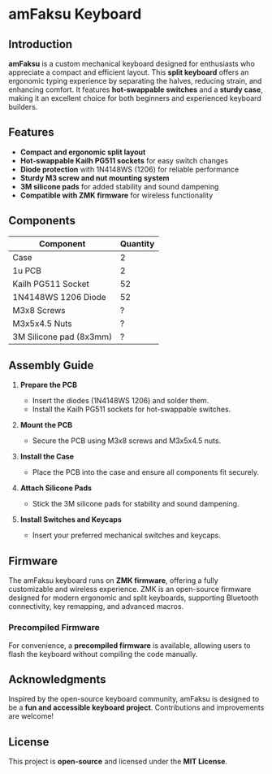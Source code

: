 # amFaksu Keyboard

## Introduction

**amFaksu** is a custom mechanical keyboard designed for enthusiasts who appreciate a compact and efficient layout. This **split keyboard** offers an ergonomic typing experience by separating the halves, reducing strain, and enhancing comfort. It features **hot-swappable switches** and a **sturdy case**, making it an excellent choice for both beginners and experienced keyboard builders.

## Features
- **Compact and ergonomic split layout**
- **Hot-swappable Kailh PG511 sockets** for easy switch changes
- **Diode protection** with 1N4148WS (1206) for reliable performance
- **Sturdy M3 screw and nut mounting system**
- **3M silicone pads** for added stability and sound dampening
- **Compatible with ZMK firmware** for wireless functionality

## Components

| Component               | Quantity |
|-------------------------|----------|
| Case                    | 2        |
| 1u PCB                  | 2        |
| Kailh PG511 Socket      | 52       |
| 1N4148WS 1206 Diode     | 52       |
| M3x8 Screws             | ?        |
| M3x5x4.5 Nuts           | ?        |
| 3M Silicone pad (8x3mm) | ?        |

## Assembly Guide

1. **Prepare the PCB**  
   - Insert the diodes (1N4148WS 1206) and solder them.  
   - Install the Kailh PG511 sockets for hot-swappable switches.  

2. **Mount the PCB**  
   - Secure the PCB using M3x8 screws and M3x5x4.5 nuts.  

3. **Install the Case**  
   - Place the PCB into the case and ensure all components fit securely.  

4. **Attach Silicone Pads**  
   - Stick the 3M silicone pads for stability and sound dampening.  

5. **Install Switches and Keycaps**  
   - Insert your preferred mechanical switches and keycaps.  

## Firmware

The amFaksu keyboard runs on **ZMK firmware**, offering a fully customizable and wireless experience. ZMK is an open-source firmware designed for modern ergonomic and split keyboards, supporting Bluetooth connectivity, key remapping, and advanced macros.

### **Precompiled Firmware**
For convenience, a **precompiled firmware** is available, allowing users to flash the keyboard without compiling the code manually.

## Acknowledgments

Inspired by the open-source keyboard community, amFaksu is designed to be a **fun and accessible keyboard project**. Contributions and improvements are welcome!

## License

This project is **open-source** and licensed under the **MIT License**.

